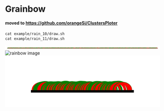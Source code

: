 # Grainbow
#### moved to https://github.com/orangeSi/ClustersPloter
```
cat example/rain_10/draw.sh
cat example/rain_11/draw.sh

```


![rainbow image](example/rain_10/ref.svg)
![rainbow image](example/rain_11/test1.ref.s1.e3000.svg)
<br>
![rainbow image](example/rain_11/test2.ref.s72480.e76480.svg)
<br>
